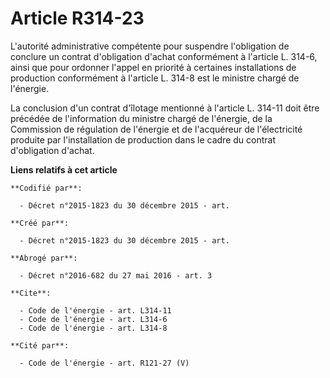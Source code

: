 # Article R314-23

L'autorité administrative compétente pour suspendre l'obligation de conclure un contrat d'obligation d'achat conformément à
l'article L. 314-6, ainsi que pour ordonner l'appel en priorité à certaines installations de production conformément à
l'article L. 314-8 est le ministre chargé de l'énergie. 

La conclusion d'un contrat d'îlotage mentionné à l'article L. 314-11 doit être précédée de l'information du ministre chargé
de l'énergie, de la Commission de régulation de l'énergie et de l'acquéreur de l'électricité produite par l'installation de
production dans le cadre du contrat d'obligation d'achat.

**Liens relatifs à cet article**

	**Codifié par**:

	  - Décret n°2015-1823 du 30 décembre 2015 - art.

	**Créé par**:

	  - Décret n°2015-1823 du 30 décembre 2015 - art.

	**Abrogé par**:

	  - Décret n°2016-682 du 27 mai 2016 - art. 3

	**Cite**:

	  - Code de l'énergie - art. L314-11
	  - Code de l'énergie - art. L314-6
	  - Code de l'énergie - art. L314-8

	**Cité par**:

	  - Code de l'énergie - art. R121-27 (V)
